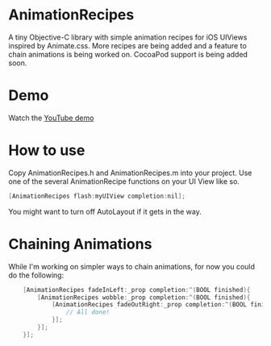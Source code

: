 AnimationRecipes
================

A tiny Objective-C library with simple animation recipes for iOS UIViews inspired by Animate.css. More recipes are being added and a feature to chain animations is being worked on. CocoaPod support is being added soon.

Demo
====
Watch the [YouTube demo](http://youtu.be/SS5xsQzE88Y)

How to use
==========
Copy AnimationRecipes.h and AnimationRecipes.m into your project. Use one of the several AnimationRecipe functions on your UI View like so. 

```Objective-C
[AnimationRecipes flash:myUIView completion:nil];
```

You might want to turn off AutoLayout if it gets in the way. 

Chaining Animations
===================
While I'm working on simpler ways to chain animations, for now you could do the following:

```Objective-C
    [AnimationRecipes fadeInLeft:_prop completion:^(BOOL finished){
        [AnimationRecipes wobble:_prop completion:^(BOOL finished){
            [AnimationRecipes fadeOutRight:_prop completion:^(BOOL finished){
                // All done!
            }];
        }];
    }];
```
